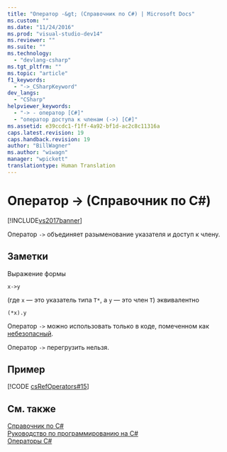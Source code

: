 ```yaml
---
title: "Оператор -&gt; (Справочник по C#) | Microsoft Docs"
ms.custom: ""
ms.date: "11/24/2016"
ms.prod: "visual-studio-dev14"
ms.reviewer: ""
ms.suite: ""
ms.technology: 
  - "devlang-csharp"
ms.tgt_pltfrm: ""
ms.topic: "article"
f1_keywords: 
  - "->_CSharpKeyword"
dev_langs: 
  - "CSharp"
helpviewer_keywords: 
  - "-> - оператор [C#]"
  - "оператор доступа к членам (->) [C#]"
ms.assetid: e39ccdc1-f1ff-4a92-bf1d-ac2c8c11316a
caps.latest.revision: 19
caps.handback.revision: 19
author: "BillWagner"
ms.author: "wiwagn"
manager: "wpickett"
translationtype: Human Translation
---
```

# Оператор -&gt; (Справочник по C#)
[!INCLUDE[vs2017banner](../../../csharp/includes/vs2017banner.md)]

Оператор `->` объединяет разыменование указателя и доступ к члену.  
  
## Заметки  
 Выражение формы  
  
```  
x->y  
```  
  
 \(где `x` — это указатель типа `T*`, а `y` — это член `T`\) эквивалентно  
  
```  
(*x).y  
```  
  
 Оператор `->` можно использовать только в коде, помеченном как [небезопасный](../../../csharp/language-reference/keywords/unsafe.md).  
  
 Оператор `->` перегрузить нельзя.  
  
## Пример  
 [!CODE [csRefOperators#15](../CodeSnippet/VS_Snippets_VBCSharp/csrefOperators#15)]  
  
## См. также  
 [Справочник по C\#](../../../csharp/language-reference/index.md)   
 [Руководство по программированию на C\#](../../../csharp/programming-guide/index.md)   
 [Операторы C\#](../../../csharp/language-reference/operators/index.md)